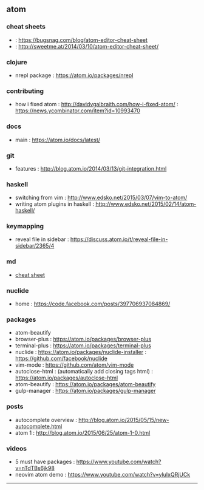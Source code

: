 ## atom

### cheat sheets
- : https://bugsnag.com/blog/atom-editor-cheat-sheet
- : http://sweetme.at/2014/03/10/atom-editor-cheat-sheet/

### clojure
- nrepl package : https://atom.io/packages/nrepl

### contributing
- how i fixed atom : http://davidvgalbraith.com/how-i-fixed-atom/ : https://news.ycombinator.com/item?id=10993470

### docs
- main : https://atom.io/docs/latest/

### git
- features : http://blog.atom.io/2014/03/13/git-integration.html

### haskell
- switching from vim : http://www.edsko.net/2015/03/07/vim-to-atom/
- writing atom plugins in haskell : http://www.edsko.net/2015/02/14/atom-haskell/

### keymapping
- reveal file in sidebar : https://discuss.atom.io/t/reveal-file-in-sidebar/2365/4

### md
- [cheat sheet](https://github.com/adam-p/markdown-here/wiki/Markdown-Cheatsheet)

### nuclide
- home : https://code.facebook.com/posts/397706937084869/

### packages
- atom-beautify
- browser-plus : https://atom.io/packages/browser-plus
- terminal-plus : https://atom.io/packages/terminal-plus
- nuclide : https://atom.io/packages/nuclide-installer : https://github.com/facebook/nuclide
- vim-mode : https://github.com/atom/vim-mode
- autoclose-html : (automatically add closing tags html) : https://atom.io/packages/autoclose-html
- atom-beautify : https://atom.io/packages/atom-beautify
- gulp-manager : https://atom.io/packages/gulp-manager

### posts
- autocomplete overview : http://blog.atom.io/2015/05/15/new-autocomplete.html
- atom 1 : http://blog.atom.io/2015/06/25/atom-1-0.html

### videos
- 5 must have packages : https://www.youtube.com/watch?v=nTdTBs6jk98
- neovim atom demo : https://www.youtube.com/watch?v=yluIxQRjUCk

-------
